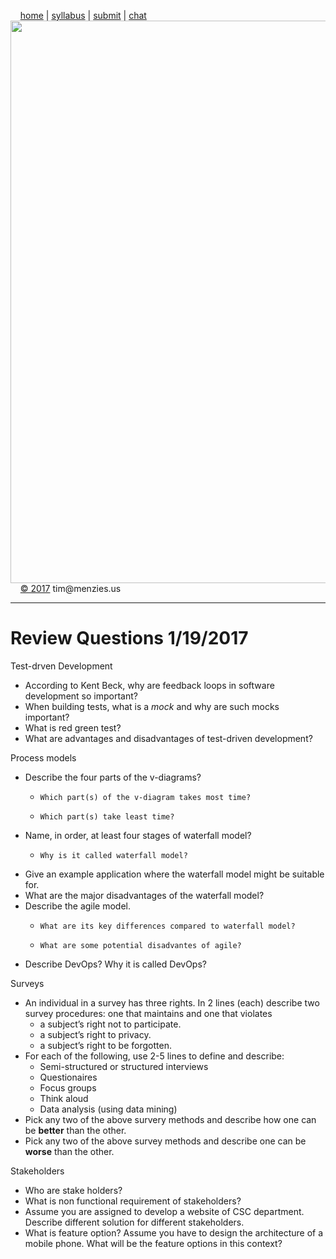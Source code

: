 &nbsp;&nbsp;&nbsp;&nbsp;[home](http://tiny.cc/se17) | 
[syllabus](https://github.com/txt/se17/blob/master/doc/syllabus.md) | 
[submit](http://tiny.cc/se17give) |
[chat](https://se17.slack.com/)  
[<img width=900 src="https://raw.githubusercontent.com/txt/se17/master/img/se17.png">](http://tiny.cc/se17)   <br>
&nbsp;&nbsp;&nbsp;&nbsp;[&copy; 2017](https://github.com/txt/se17/blob/master/LICENSE.md) tim&commat;menzies.us<br>

_______

# Review Questions 1/19/2017

Test-drven Development

-    According to Kent Beck, why are feedback loops in software development  so important?
-    When building tests, what is a _mock_ and why are such mocks important?
-    What is red green test?
-    What are advantages and disadvantages of test-driven development?

Process models

-    Describe the four parts of the v-diagrams?
     -     Which part(s) of the v-diagram takes most time?
     -     Which part(s) take least time?
-    Name, in order, at least four stages of waterfall model? 
     -     Why is it called waterfall model?
-    Give an example application where the waterfall model might be suitable for. 
-    What are the  major disadvantages of the waterfall model?
-    Describe the agile model. 
     -     What are its key differences compared to waterfall model?
     -     What are some potential disadvantes of agile?
-    Describe  DevOps? Why it is called DevOps?


Surveys

-    An individual in a survey has three rights.  In 2 lines (each) describe two survey procedures: one that maintains and one that violates
     -   a subject’s right not to participate.
     -   a subject’s right to privacy.
     -   a subject’s right to be forgotten.
-    For each of the following, use 2-5 lines to define and describe:
     -  Semi-structured or structured interviews
     -  Questionaires
     -  Focus groups
     -  Think aloud
     -  Data analysis (using data mining)
-    Pick any two of the above survery methods  and describe how one can be **better** than the other.
-    Pick any two of the above survey methods and describe one can be **worse** than the other.


Stakeholders

-   Who are stake holders?
-   What is non functional requirement of stakeholders?
-   Assume you are assigned to develop a website of CSC department. Describe different solution for different stakeholders.
-   What is feature option? Assume you have to design the architecture of a mobile phone. What will be the feature options in this context?
